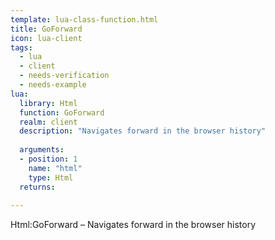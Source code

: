 ```yaml
---
template: lua-class-function.html
title: GoForward
icon: lua-client
tags:
  - lua
  - client
  - needs-verification
  - needs-example
lua:
  library: Html
  function: GoForward
  realm: client
  description: "Navigates forward in the browser history"
  
  arguments:
  - position: 1
    name: "html"
    type: Html
  returns:
    
---
```


<div class="lua__search__keywords">
Html:GoForward &#x2013; Navigates forward in the browser history
</div>
